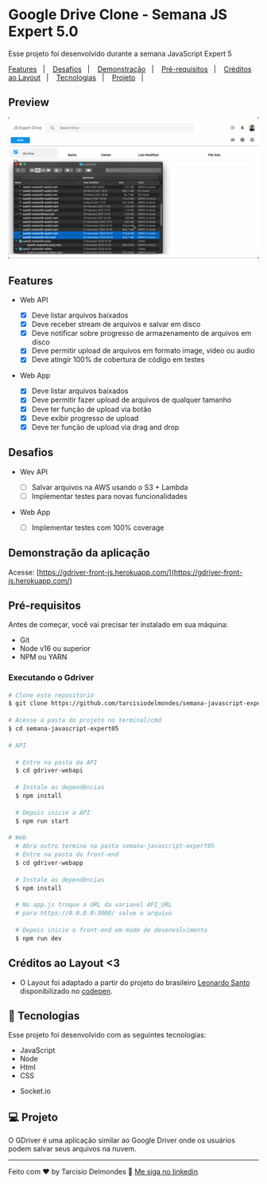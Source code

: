 # Google Drive Clone - Semana JS Expert 5.0

Esse projeto foi desenvolvido durante a semana JavaScript Expert 5

<a href="#features">Features</a>&nbsp;&nbsp;&nbsp;|&nbsp;&nbsp;&nbsp;
<a href="#desafios">Desafios</a>&nbsp;&nbsp;&nbsp;|&nbsp;&nbsp;&nbsp;
<a href="#demonstracao">Demonstração</a>&nbsp;&nbsp;&nbsp;|&nbsp;&nbsp;&nbsp;
<a href="#pre-requisitos">Pré-requisitos</a>&nbsp;&nbsp;&nbsp;|&nbsp;&nbsp;&nbsp;
<a href="#creditos">Créditos ao Layout</a>&nbsp;&nbsp;&nbsp;|&nbsp;&nbsp;&nbsp;
<a href="#tecnologias">Tecnologias</a>&nbsp;&nbsp;&nbsp;|&nbsp;&nbsp;&nbsp;
<a href="#projeto">Projeto</a>&nbsp;&nbsp;&nbsp;|&nbsp;&nbsp;

## Preview

![](./resources/demo.gif)

<a id="features"></a>

## Features

- Web API

  - [x] Deve listar arquivos baixados
  - [x] Deve receber stream de arquivos e salvar em disco
  - [x] Deve notificar sobre progresso de armazenamento de arquivos em disco
  - [x] Deve permitir upload de arquivos em formato image, video ou audio
  - [x] Deve atingir 100% de cobertura de código em testes

- Web App

  - [x] Deve listar arquivos baixados
  - [x] Deve permitir fazer upload de arquivos de qualquer tamanho
  - [x] Deve ter função de upload via botão
  - [x] Deve exibir progresso de upload
  - [x] Deve ter função de upload via drag and drop

<a id="desafios"></a>

## Desafios

- Wev API

  - [ ] Salvar arquivos na AWS usando o S3 + Lambda
  - [ ] Implementar testes para novas funcionalidades

- Web App
  - [ ] Implementar testes com 100% coverage

<a id="demonstracao"></a>

## Demonstração da aplicação

Acesse: [https://gdriver-front-js.herokuapp.com/](https://gdriver-front-js.herokuapp.com/)

<a id="pre-requisitos"></a>

## Pré-requisitos

Antes de começar, você vai precisar ter instalado em sua máquina:

- Git
- Node v16 ou superior
- NPM ou YARN

### Executando o Gdriver

```bash
# Clone este repositório
$ git clone https://github.com/tarcisiodelmondes/semana-javascript-expert05.git

# Acesse a pasta do projeto no terminal/cmd
$ cd semana-javascript-expert05

# API

  # Entre na pasta da API
  $ cd gdriver-webapi

  # Instale as dependências
  $ npm install

  # Depois inicie a API
  $ npm run start

# Web
  # Abra outro termina na pasta semana-javascript-expert05
  # Entre na pasta do front-end
  $ cd gdriver-webapp

  # Instale as dependências
  $ npm install

  # No app.js troque a URL da variavel API_URL
  # para https://0.0.0.0:3000/ salve o arquivo

  # Depois inicie o front-end em mode de desenvolvimento
  $ npm run dev
```

<a id="creditos"></a>

## Créditos ao Layout <3

- O Layout foi adaptado a partir do projeto do brasileiro [Leonardo Santo](https://github.com/leoespsanto) disponibilizado no [codepen](https://codepen.io/leoespsanto/pen/KZMMKG).

<a id="tecnologias"></a>

## 🚀 Tecnologias

Esse projeto foi desenvolvido com as seguintes tecnologias:

- JavaScript
- Node
- Html
- CSS
- <p>Socket.io</p>

<a id="projeto"></a>

## 💻 Projeto

O GDriver é uma aplicação similar ao Google Driver onde os usuários podem salvar seus arquivos na nuvem.

---

Feito com ♥ by Tarcisio Delmondes :wave: [Me siga no linkedin](https://www.linkedin.com/in/tarcisio-delmondes/)
